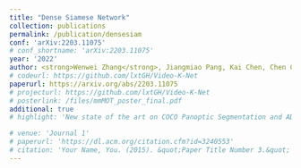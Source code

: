 ```yaml
---
title: "Dense Siamese Network"
collection: publications
permalink: /publication/densesiam
conf: 'arXiv:2203.11075'
# conf_shortname: 'arXiv:2203.11075'
year: '2022'
author: <strong>Wenwei Zhang</strong>, Jiangmiao Pang, Kai Chen, Chen Change Loy
# codeurl: https://github.com/lxtGH/Video-K-Net
paperurl: https://arxiv.org/abs/2203.11075
# projecturl: https://github.com/lxtGH/Video-K-Net
# posterlink: /files/mmMOT_poster_final.pdf
additional: true
# highlight: 'New state of the art on COCO Panoptic Segmentation and ADE20K Semantic Segmentation datasets.'

# venue: 'Journal 1'
# paperurl: 'https://dl.acm.org/citation.cfm?id=3240553'
# citation: 'Your Name, You. (2015). &quot;Paper Title Number 3.&quot; <i>Journal 1</i>. 1(3).'
---
```

